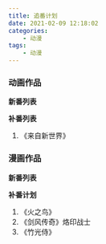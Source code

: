 ```yaml
---
title: 追番计划
date: 2021-02-09 12:18:02
categories:
    - 动漫
tags:
    - 动漫
---
```


### 动画作品

**新番列表**

**补番列表**

1. 《来自新世界》

### 漫画作品

**新番列表**

**补番计划**

1. 《火之鸟》
1. 《剑风传奇》烙印战士
1. 《竹光侍》